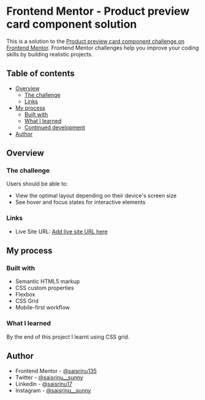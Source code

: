 # Frontend Mentor - Product preview card component solution

This is a solution to the [Product preview card component challenge on Frontend Mentor](https://www.frontendmentor.io/challenges/product-preview-card-component-GO7UmttRfa). Frontend Mentor challenges help you improve your coding skills by building realistic projects. 

## Table of contents

- [Overview](#overview)
  - [The challenge](#the-challenge)
  - [Links](#links)
- [My process](#my-process)
  - [Built with](#built-with)
  - [What I learned](#what-i-learned)
  - [Continued development](#continued-development)
- [Author](#author)


## Overview

### The challenge

Users should be able to:

- View the optimal layout depending on their device's screen size
- See hover and focus states for interactive elements


### Links

- Live Site URL: [Add live site URL here](https://your-live-site-url.com)

## My process

### Built with

- Semantic HTML5 markup
- CSS custom properties
- Flexbox
- CSS Grid
- Mobile-first workflow

### What I learned

By the end of this project I learnt using CSS grid.


## Author

- Frontend Mentor - [@saisrinu135](https://www.frontendmentor.io/profile/saisrinu135)
- Twitter - [@saisrinu__sunny](https://www.twitter.com/saisrinu__sunny)
- Linkedin - [@saisrinu17](https://www.linkedin.com/in/saisrinu17/)
- Instagram - [@saisrinu__sunny](https://www.instagram.com/saisrinu__sunny/)